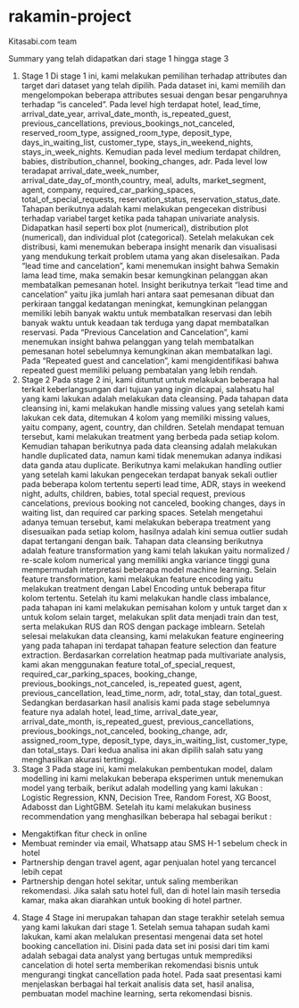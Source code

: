 # rakamin-project
Kitasabi.com team

Summary yang telah didapatkan dari stage 1 hingga stage 3
1. Stage 1
Di stage 1 ini, kami melakukan pemilihan terhadap attributes dan target dari dataset yang telah dipilih. Pada dataset ini, kami memilih dan mengelompokan beberapa attributes sesuai dengan besar pengaruhnya terhadap “is canceled”. Pada level high terdapat hotel, lead_time, arrival_date_year, arrival_date_month, is_repeated_guest, previous_cancellations, previous_bookings_not_canceled, reserved_room_type, assigned_room_type, deposit_type, days_in_waiting_list,  customer_type,  stays_in_weekend_nights, stays_in_week_nights. Kemudian pada level medium terdapat children, babies, distribution_channel, booking_changes, adr. Pada level low teradapat arrival_date_week_number, arrival_date_day_of_month,country, meal, adults, market_segment, agent, company, required_car_parking_spaces, total_of_special_requests, reservation_status, reservation_status_date.
Tahapan berikutnya adalah kami melakukan pengecekan distribusi terhadap variabel target ketika pada tahapan univariate analysis. Didapatkan hasil seperti box plot (numerical), distribution plot (numerical), dan individual plot (categorical).
Setelah melakukan cek distribusi, kami menemukan beberapa insight menarik dan visualisasi yang mendukung terkait problem utama yang akan diselesaikan. Pada “lead time and cancelation”, kami menemukan insight bahwa Semakin lama lead time, maka semakin besar kemungkinan pelanggan akan membatalkan pemesanan hotel. Insight berikutnya terkait “lead time and cancelation” yaitu jika jumlah hari antara saat pemesanan dibuat dan perkiraan tanggal kedatangan meningkat, kemungkinan pelanggan memiliki lebih banyak waktu untuk membatalkan reservasi dan lebih banyak waktu untuk keadaan tak terduga yang dapat membatalkan reservasi. Pada “Previous Cancelation and Cancelation”, kami menemukan insight bahwa pelanggan yang telah membatalkan pemesanan hotel  sebelumnya kemungkinan akan membatalkan lagi.  Pada “Repeated guest and cancelation”, kami mengidentifikasi bahwa repeated guest memiliki peluang pembatalan yang lebih rendah. 
2. Stage 2
Pada stage 2 ini, kami dituntut untuk melakukan beberapa hal terkait keberlangsungan dari tujuan yang ingin dicapai, salahsatu hal yang kami lakukan adalah melakukan data cleansing. Pada tahapan data cleansing ini, kami melakukan handle missing values yang setelah kami lakukan cek data, ditemukan 4 kolom yang memiliki missing values, yaitu company, agent, country, dan children. Setelah mendapat temuan tersebut, kami melakukan treatment yang berbeda pada setiap kolom. Kemudian tahapan berikutnya pada data cleansing adalah melakukan handle duplicated data, namun kami tidak menemukan adanya indikasi data ganda atau duplicate. Berikutnya kami melakukan handling outlier yang setelah kami lakukan pengecekan terdapat banyak sekali outlier pada beberapa kolom tertentu seperti lead time, ADR, stays in weekend night, adults, children, babies, total special request, previous cancelations, previous booking not canceled, booking changes, days in waiting list, dan required car parking spaces. Setelah mengetahui adanya temuan tersebut, kami melakukan beberapa treatment yang disesuaikan pada setiap kolom, hasilnya adalah kini semua outlier sudah dapat tertangani dengan baik. Tahapan data cleansing berikutnya adalah feature transformation yang kami telah lakukan yaitu normalized / re-scale kolom numerical yang memiliki angka variance tinggi guna mempermudah interpretasi beberapa model machine learning. Selain feature transformation, kami melakukan feature encoding yaitu melakukan treatment dengan Label Encoding untuk beberapa fitur kolom tertentu. Setelah itu kami melakukan handle class imbalance, pada tahapan ini kami melakukan pemisahan kolom y untuk target dan x untuk kolom selain target, melakukan split data menjadi train dan test, serta melakukan RUS dan ROS dengan package imblearn. 
Setelah selesai melakukan data cleansing, kami melakukan feature engineering yang pada tahapan ini terdapat tahapan feature selection dan feature extraction. Berdasarkan correlation heatmap pada multivariate analysis, kami akan menggunakan feature total_of_special_request, required_car_parking_spaces, booking_change, previous_bookings_not_canceled, is_repeated guest, agent, previous_cancellation, lead_time_norm, adr, total_stay, dan total_guest. Sedangkan berdasarkan hasil analisis kami pada stage sebelumnya feature nya adalah hotel, lead_time, arrival_date_year, arrival_date_month, is_repeated_guest, previous_cancellations, previous_bookings_not_canceled, booking_change, adr, assigned_room_type, deposit_type, days_in_waiting_list, customer_type, dan total_stays. Dari kedua analisa ini akan dipilih salah satu yang menghasilkan akurasi tertinggi.
3. Stage 3
Pada stage ini, kami melakukan pembentukan model, dalam modelling ini kami melakukan beberapa eksperimen untuk menemukan model yang terbaik, berikut adalah modelling yang kami lakukan : Logistic Regression, KNN, Decision Tree, Random Forest, XG Boost, Adabosst dan LightGBM. Setelah itu kami melakukan business recommendation yang menghasilkan beberapa hal sebagai berikut : 
* Mengaktifkan fitur check in online 
* Membuat reminder via email, Whatsapp atau SMS H-1 sebelum check in hotel 
* Partnership dengan travel agent, agar penjualan hotel yang tercancel lebih cepat 
* Partnership dengan hotel sekitar, untuk saling memberikan rekomendasi. Jika salah satu hotel full, dan di hotel lain masih tersedia kamar, maka akan diarahkan untuk booking di hotel partner.
4. Stage 4
Stage ini merupakan tahapan dan stage terakhir setelah semua yang kami lakukan dari stage 1. Setelah semua tahapan sudah kami lakukan, kami akan melalukan presentasi mengenai data set hotel booking cancellation ini. Disini pada data set ini posisi dari tim kami adalah sebagai data analyst yang bertugas untuk memprediksi cancelation di hotel serta memberikan rekomendasi bisnis untuk mengurangi tingkat cancellation pada hotel. Pada saat presentasi kami menjelaskan berbagai hal terkait analisis data set, hasil analisa, pembuatan model machine learning, serta rekomendasi bisnis.
